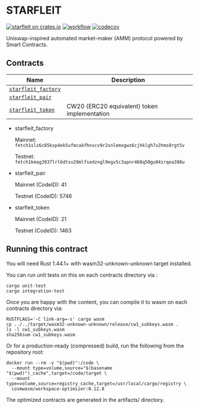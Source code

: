 # STARFLEIT
[![starfleit on crates.io](https://img.shields.io/crates/v/starfleit.svg)](https://crates.io/crates/starfleit)
[![workflow](https://github.com/starfleit/starfleit-contracts/actions/workflows/tests.yml/badge.svg)](https://github.com/starfleit/starfleit-contracts/actions/workflows/tests.yml)
[![codecov](https://codecov.io/gh/starfleit/starfleit-contracts/branch/main/graph/badge.svg?token=RKTBOBPCCW)](https://codecov.io/gh/starfleit/starfleit-contracts)

Uniswap-inspired automated market-maker (AMM) protocol powered by Smart Contracts.

## Contracts

| Name                                               | Description                                  |
| -------------------------------------------------- | -------------------------------------------- |
| [`starfleit_factory`](contracts/starfleit_factory) |                                              |
| [`starfleit_pair`](contracts/starfleit_pair)       |                                              |
| [`starfleit_token`](contracts/starfleit_token)     | CW20 (ERC20 equivalent) token implementation |

* starfleit_factory

   Mainnet: `fetch1slz6c85kxp4ek5ufmcakfhnscv9r2snlemxgwz6cjhklgh7v2hms8rgt5v`

   Testnet: `fetch1kmag3937lrl6dtsv29mlfsedzngl9egv5c3apnr468q50gu04zrqea398u`

* starfleit_pair

   Mainnet (CodeID): 41

   Testnet (CodeID): 5746

* starfleit_token

   Mainnet (CodeID): 21

   Testnet (CodeID): 1463

## Running this contract

You will need Rust 1.44.1+ with wasm32-unknown-unknown target installed.

You can run unit tests on this on each contracts directory via :

```
cargo unit-test
cargo integration-test
```

Once you are happy with the content, you can compile it to wasm on each contracts directory via:

```
RUSTFLAGS='-C link-arg=-s' cargo wasm
cp ../../target/wasm32-unknown-unknown/release/cw1_subkeys.wasm .
ls -l cw1_subkeys.wasm
sha256sum cw1_subkeys.wasm
```

Or for a production-ready (compressed) build, run the following from the repository root:

```
docker run --rm -v "$(pwd)":/code \
  --mount type=volume,source="$(basename "$(pwd)")_cache",target=/code/target \
  --mount type=volume,source=registry_cache,target=/usr/local/cargo/registry \
  cosmwasm/workspace-optimizer:0.12.8
```

The optimized contracts are generated in the artifacts/ directory.
